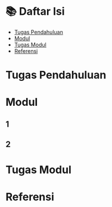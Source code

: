 # 📚 Daftar Isi
- [Tugas Pendahuluan](#tugas-pendahuluan)
- [Modul](#modul)
- [Tugas Modul](#tugas-modul)
- [Referensi](#referensi)

# Tugas Pendahuluan

# Modul
## 1

## 2

# Tugas Modul

# Referensi

